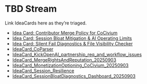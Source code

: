 <!-- status: stub; target: 150+ words -->
<!-- status: stub; target: 150+ words -->
<!-- status: stub; target: 150+ words -->
<!-- status: stub; target: 150+ words -->
<!-- status: stub; target: 150+ words -->
# TBD Stream

Link IdeaCards here as they’re triaged.
- [Idea Card: Contributor Merge Policy for CoCivium](../../intake/ideacards/session_250904/20250904_idea-card-contributor-merge-policy-for-cocivium.md)
- [Idea Card: Session Bloat Mitigation & AI Operating Limits](../../intake/ideacards/session_250904/20250904_idea-card-session-bloat-mitigation-ai-operating-limits.md)
- [Idea Card: Silent Fail Diagnostics & File Visibility Checker](../../intake/ideacards/session_250904/20250904_idea-card-silent-fail-diagnostics-file-visibility-checker.md)
- [IdeaCard_CoParser](../../intake/ideacards/session_250904/20250904_ideacard-coparser.md)
- [IdeaCard_KickOpenAI_partnership_req_and_workflow_issues](../../intake/ideacards/session_250904/20250904_ideacard-kickopenai-partnership-req-and-workflow-issues.md)
- [IdeaCard_MergeRightsAndReputation_20250903](../../intake/ideacards/session_250904/20250904_ideacard-mergerightsandreputation-20250903.md)
- [IdeaCard_MonetizationOptioning_CoCivium_20250903](../../intake/ideacards/session_250904/20250904_ideacard-monetizationoptioning-cocivium-20250903.md)
- [IdeaCard_Session_Resilience](../../intake/ideacards/session_250904/20250904_ideacard-session-resilience.md)
- [IdeaCard_SessionBloatDiagnostics_Dashboard_20250903](../../intake/ideacards/session_250904/20250904_ideacard-sessionbloatdiagnostics-dashboard-20250903.md)





